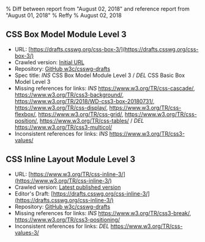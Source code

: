 % Diff between report from "August 02, 2018" and reference report from "August 01, 2018"
% Reffy
% August 02, 2018

## CSS Box Model Module Level 3

- URL: [https://drafts.csswg.org/css-box-3/](https://drafts.csswg.org/css-box-3/)
- Crawled version: [Initial URL](https://drafts.csswg.org/css-box-3/)
- Repository: [GitHub w3c/csswg-drafts](https://github.com/w3c/csswg-drafts)
- Spec title: *INS* CSS Box Model Module Level 3 / *DEL* CSS Basic Box Model Level 3
- Missing references for links: *INS* https://www.w3.org/TR/css-cascade/, https://www.w3.org/TR/css3-background/, https://www.w3.org/TR/2018/WD-css3-box-20180731/, https://www.w3.org/TR/css-display/, https://www.w3.org/TR/css-flexbox/, https://www.w3.org/TR/css-grid/, https://www.w3.org/TR/css-position/, https://www.w3.org/TR/css-tables/ / *DEL* https://www.w3.org/TR/css3-multicol/
- Inconsistent references for links: *INS* https://www.w3.org/TR/css3-values/


## CSS Inline Layout Module Level 3

- URL: [https://www.w3.org/TR/css-inline-3/](https://www.w3.org/TR/css-inline-3/)
- Crawled version: [Latest published version](https://www.w3.org/TR/2018/WD-css-inline-3-20180802/)
- Editor's Draft: [https://drafts.csswg.org/css-inline-3/](https://drafts.csswg.org/css-inline-3/)
- Repository: [GitHub w3c/csswg-drafts](https://github.com/w3c/csswg-drafts)
- Missing references for links: *INS* https://www.w3.org/TR/css3-break/, https://www.w3.org/TR/css3-positioning/
- Inconsistent references for links: *DEL* https://www.w3.org/TR/css-values-3/


